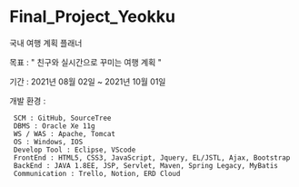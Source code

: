 # Final_Project_Yeokku
국내 여행 계획 플래너

목표 : " 친구와 실시간으로 꾸미는 여행 계획 "

기간 : 2021년 08월 02일 ~ 2021년 10월 01일

개발 환경 : 

     SCM : GitHub, SourceTree
     DBMS : Oracle Xe 11g
     WS / WAS : Apache, Tomcat
     OS : Windows, IOS
     Develop Tool : Eclipse, VScode
     FrontEnd : HTML5, CSS3, JavaScript, Jquery, EL/JSTL, Ajax, Bootstrap
     BackEnd : JAVA 1.8EE, JSP, Servlet, Maven, Spring Legacy, MyBatis
     Communication : Trello, Notion, ERD Cloud
